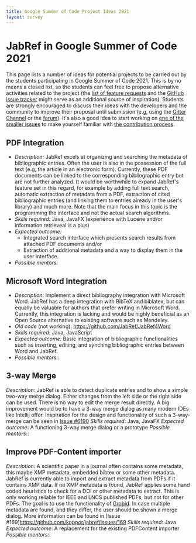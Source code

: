 ```yaml
---
title: Google Summer of Code Project Ideas 2021
layout: survey
---
```


# JabRef in Google Summer of Code 2021

This page lists a number of ideas for potential projects to be carried out by the students participating in Google Summer of Code 2021.
This is by no means a closed list, so the students can feel free to propose alternative activities related to the project (the [list of feature requests](http://discourse.jabref.org/c/features) and the [GitHub issue tracker](https://github.com/JabRef/jabref/issues) might serve as an additional source of inspiration).
Students are strongly encouraged to discuss their ideas with the developers and the community to improve their proposal until submission (e.g, using the [Gitter Channel](https://gitter.im/JabRef/jabref) or the [forum](http://discourse.jabref.org/)).
It's also a good idea to start working on [one of the smaller issues](https://github.com/JabRef/jabref/issues?q=is%3Aissue+is%3Aopen+label%3A%22good+first+issue%22) to make yourself familiar with [the contribution process](https://github.com/JabRef/jabref/blob/master/CONTRIBUTING.md).

## PDF Integration

* *Description:* JabRef excels at organizing and searching the metadata of bibliographic entries. Often the user is also in the possession of the full text (e.g, the article in an electronic form). Currently, these PDF documents can be linked to the corresponding bibliographic entry but are not further analyzed. It would be worthwhile to expand JabRef's feature set in this regard, for example by adding full text search, automatic extraction of metadata from a PDF, extraction of cited bibliographic entries (and linking them to entries already in the user's library) and much more. Note that the main focus in this topic is the programming the interface and not the actual search algorithms.
* *Skills required:* Java, JavaFX (experience with Lucene and/or information retrieveal is a plus)
* *Expected outcome:*
  * Integrated search interface which presents search results from attached PDF documents and/or
  * Extraction of additional metadata and a way to display them in the user interface.
* *Possible mentors:*

## Microsoft Word Integration

* *Description:*
  Implement a direct bibliography integration with Microsoft Word. JabRef has a deep integration with BibTeX and biblatex, but can equally be valuable for authors that prefer writing in Microsoft Word. Currently, this integration is lacking and would be highly beneficial as an Open Source alternative to existing software such as Mendeley.
* *Old code* (not working): <https://github.com/JabRef/JabRef4Word>
* *Skills required:* Java, JavaScript
* *Expected outcome:*
  Basic integration of bibliographic functionalities such as inserting, editing, and synching bibliographic entries between Word and JabRef.
* *Possible mentors:*:

## 3-way Merge

*Description:*
JabRef is able to detect duplicate entries and to show a simple two-way merge dialog. Either changes from the left side or the right side can be used. There is no way to edit the merge result directly.
A big improvement would be to have a 3-way merge dialog as many modern IDEs like Intellij offer. Inspiration for the design and functionality of such a 3-way-merge can be seen in [Issue #6190](https://github.com/JabRef/jabref/issues/6190)
*Skills required*: Java, JavaFX
*Expected outcome*: A functioning 3-way merge dialog or a prototype
*Possible mentors:*:

## Improve PDF-Content importer

*Description:*
A scientific paper in a journal often contains some metadata, this maybe XMP metadata, embedded bibtex or some other metadata.
JabRef is currently able to import and extract metadata from PDFs if it contains XMP data. If no XMP metadata is found, JabRef applies some hand coded heuristics to check for a DOI or other metadata to extract. This is only working reliable for IEEE and LNCS published PDFs, but not for other PDFs.
The goal is to use the functionality of [Grobid](https://grobid.readthedocs.io/en/latest/Introduction/). In case multiple metadata are found, and they differ, the user should be shown a merge dialog. More information can be found in [Issue #169]https://github.com/koppor/jabref/issues/169
*Skills required*: Java
*Expected outcome*: A replacement for the existing PDFContent importer
*Possible mentors:*:
